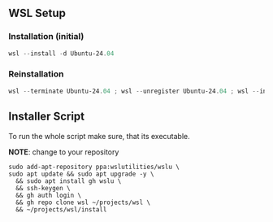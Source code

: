 
## WSL Setup
### Installation (initial)

```powershell
wsl --install -d Ubuntu-24.04
```

### Reinstallation

```powershell
wsl --terminate Ubuntu-24.04 ; wsl --unregister Ubuntu-24.04 ; wsl --install -d Ubuntu-24.04
```
## Installer Script

To run the whole script make sure, that its executable.

**NOTE**:
change to your repository

```
sudo add-apt-repository ppa:wslutilities/wslu \
sudo apt update && sudo apt upgrade -y \
  && sudo apt install gh wslu \
  && ssh-keygen \
  && gh auth login \
  && gh repo clone wsl ~/projects/wsl \
  && ~/projects/wsl/install
```

